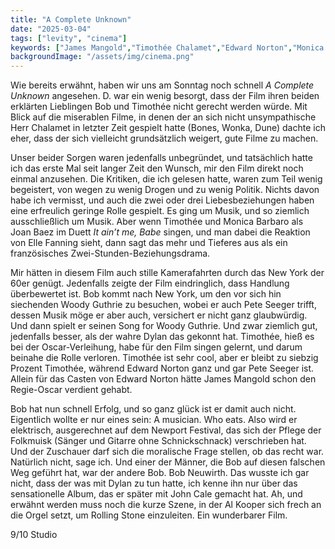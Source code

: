```yaml
---
title: "A Complete Unknown"
date: "2025-03-04"
tags: ["levity", "cinema"]
keywords: ["James Mangold","Timothée Chalamet","Edward Norton","Monica Barbaro","Woody Guthrie","Bob Dylan","Joan Baez","Pete Seeger"]
backgroundImage: "/assets/img/cinema.png"
---
```

Wie bereits erwähnt, haben wir uns am Sonntag noch schnell *A Complete Unknown* angesehen. D. war ein wenig besorgt, dass der Film ihren beiden erklärten Lieblingen Bob und Timothée nicht gerecht werden würde. Mit Blick auf die miserablen Filme, in denen der an sich nicht unsympathische Herr Chalamet in letzter Zeit gespielt hatte (Bones, Wonka, Dune) dachte ich eher, dass der sich vielleicht grundsätzlich weigert, gute Filme zu machen.

Unser beider Sorgen waren jedenfalls unbegründet, und tatsächlich hatte ich das erste Mal seit langer Zeit den Wunsch, mir den Film direkt noch einmal anzusehen. Die Kritiken, die ich gelesen hatte, waren zum Teil wenig begeistert, von wegen zu wenig Drogen und zu wenig Politik. Nichts davon habe ich vermisst, und auch die zwei oder drei Liebesbeziehungen haben eine erfreulich geringe Rolle gespielt. Es ging um Musik, und so ziemlich ausschließlich um Musik. Aber wenn Timothée und Monica Barbaro als Joan Baez im Duett *It ain’t me, Babe* singen, und man dabei die Reaktion von Elle Fanning sieht, dann sagt das mehr und Tieferes aus als ein französisches Zwei-Stunden-Beziehungsdrama.

Mir hätten in diesem Film auch stille Kamerafahrten durch das New York der 60er genügt. Jedenfalls zeigte der Film eindringlich, dass Handlung überbewertet ist. Bob kommt nach New York, um den vor sich hin siechenden Woody Guthrie zu besuchen, wobei er auch Pete Seeger trifft, dessen Musik möge er aber auch, versichert er nicht ganz glaubwürdig. Und dann spielt er seinen Song for Woody Guthrie. Und zwar ziemlich gut, jedenfalls besser, als der wahre Dylan das gekonnt hat. Timothée, hieß es bei der Oscar-Verleihung, habe für den Film singen gelernt, und darum beinahe die Rolle verloren. Timothée ist sehr cool, aber er bleibt zu siebzig Prozent Timothée, während Edward Norton ganz und gar Pete Seeger ist. Allein für das Casten von Edward Norton hätte James Mangold schon den Regie-Oscar verdient gehabt.

Bob hat nun schnell Erfolg, und so ganz glück ist er damit auch nicht. Eigentlich wollte er nur eines sein: A musician. Who eats. Also wird er elektrisch, ausgerechnet auf dem Newport Festival, das sich der Pflege der Folkmuisk (Sänger und Gitarre ohne Schnickschnack) verschrieben hat. Und der Zuschauer darf sich die moralische Frage stellen, ob das recht war. Natürlich nicht, sage ich. Und einer der Männer, die Bob auf diesen falschen Weg geführt hat, war der andere Bob. Bob Neuwirth. Das wusste ich gar nicht, dass der was mit Dylan zu tun hatte, ich kenne ihn nur über das sensationelle Album, das er später mit John Cale gemacht hat. Ah, und erwähnt werden muss noch die kurze Szene, in der Al Kooper sich frech an die Orgel setzt, um Rolling Stone einzuleiten. Ein wunderbarer Film.

9/10 Studio